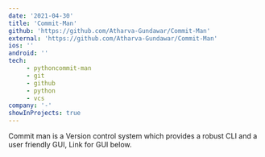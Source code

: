 ```yaml
---
date: '2021-04-30'
title: 'Commit-Man'
github: 'https://github.com/Atharva-Gundawar/Commit-Man'
external: 'https://github.com/Atharva-Gundawar/Commit-Man'
ios: ''
android: ''
tech: 
     - pythoncommit-man
     - git
     - github
     - python
     - vcs
company: '-'
showInProjects: true
---
```


Commit man is a Version control system which provides a robust CLI and a user friendly GUI, Link for GUI below.
